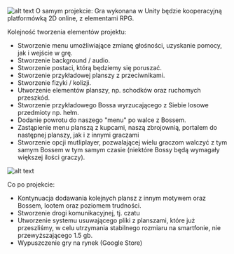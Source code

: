 ![alt text](http://enigma23.co.uk/wp-content/uploads/2017/04/unity-logo-white-rgb.png)
O samym projekcie:
Gra wykonana w Unity będzie kooperacyjną platformówką 2D online, z elementami RPG. 

Kolejność tworzenia elementów projektu:

* Stworzenie menu umożliwiające zmianę głośności, uzyskanie pomocy, jak i wejście w grę.
* Stworzenie background / audio.
* Stworzenie postaci, którą będziemy się poruszać.
* Stworzenie przykładowej planszy z przeciwnikami.
* Stworzenie fizyki / kolizji.
* Utworzenie elementów planszy, np. schodków oraz ruchomych przeszkód.
* Stworzenie przykładowego Bossa wyrzucającego z Siebie losowe przedmioty np. hełm.
* Dodanie powrotu do naszego "menu" po walce z Bossem.
* Zastąpienie menu planszą z kupcami, naszą zbrojownią, portalem do następnej planszy, jak i z innymi graczami
* Stworzenie opcji mutliplayer, pozwalającej wielu graczom walczyć z tym samym Bossem w tym samym czasie (niektóre Bossy będą wymagały większej ilości graczy).

![alt text](https://static.filehorse.com/screenshots/developer-tools/unity-screenshot-03.jpg)

Co po projekcie:
* Kontynuacja dodawania kolejnych plansz z innym motywem oraz Bossem, lootem oraz poziomem trudności.
* Stworzenie drogi komunikacyjnej, tj. czatu
* Utworzenie systemu usuwającego pliki z planszami, które już przeszliśmy, w celu utrzymania stabilnego rozmiaru na smartfonie, nie przewyższającego 1.5 gb.
* Wypuszczenie gry na rynek (Google Store)
